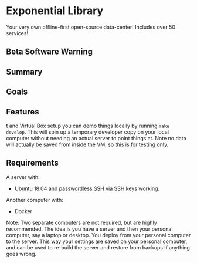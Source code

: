 # Exponential Library

Your very own offline-first open-source data-center! Includes over 50 services!

## Beta Software Warning

## Summary


## Goals


## Features
t and Virtual Box setup you can demo things locally by running `make develop`. This will spin up a temporary developer copy on your local computer without needing an actual server to point things at. Note no data will actually be saved from inside the VM, so this is for testing only.

## Requirements

A server with:

- Ubuntu 18.04 and [passwordless SSH via SSH keys](https://linuxconfig.org/passwordless-ssh) working.

Another computer with:

- Docker

Note: Two separate computers are not required, but are highly recommended. The idea is you have a server and then your personal computer, say a laptop or desktop. You deploy from your personal computer to the server. This way your settings are saved on your personal computer, and can be used to re-build the server and restore from backups if anything goes wrong.

